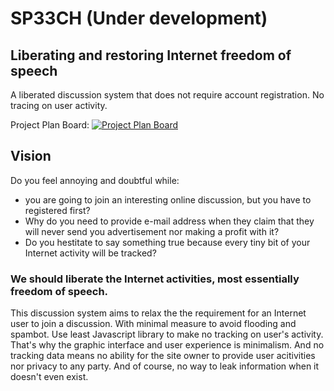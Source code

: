 # SP33CH (Under development)

## Liberating and restoring Internet freedom of speech

A liberated discussion system that does not require account registration. No tracing on user activity.

Project Plan Board: [![Project Plan Board](https://i.ibb.co/sFkMpWL/trello-logo-blue.png)](https://trello.com/b/StNWK64E)

## Vision

Do you feel annoying and doubtful while:
- you are going to join an interesting online discussion, but you have to registered first?
- Why do you need to provide e-mail address when they claim that they will never send you advertisement nor making a profit with it?
- Do you hestitate to say something true because every tiny bit of your Internet activity will be tracked?

### We should liberate the Internet activities, most essentially freedom of speech.

This discussion system aims to relax the the requirement for an Internet user to join a discussion. With minimal measure to avoid flooding and spambot. Use least Javascript library to make no tracking on user's activity. That's why the graphic interface and user experience is minimalism. And no tracking data means no ability for the site owner to provide user acitivities nor privacy to any party. And of course, no way to leak information when it doesn't even exist.